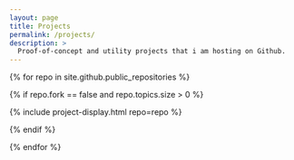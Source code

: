 ```yaml
---
layout: page
title: Projects
permalink: /projects/
description: >
  Proof-of-concept and utility projects that i am hosting on Github. 
---
```

{% for repo in site.github.public_repositories %}

{% if repo.fork == false and repo.topics.size > 0 %}

{% include project-display.html repo=repo %}

{% endif %}

{% endfor %}
